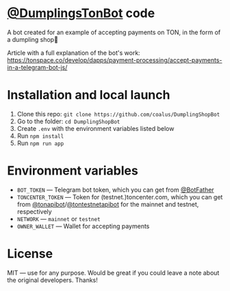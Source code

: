 # [@DumplingsTonBot](https://t.me/DumplingsTonBot) code

A bot created for an example of accepting payments on TON, in the form of a dumpling shop🥟

Article with a full explanation of the bot's work: https://tonspace.co/develop/dapps/payment-processing/accept-payments-in-a-telegram-bot-js/

# Installation and local launch
1. Clone this repo: `git clone https://github.com/coalus/DumplingShopBot`
2. Go to the folder: `cd DumplingShopBot`
3. Create `.env` with the environment variables listed below
4. Run `npm install`
5. Run `npm run app`

# Environment variables
- `BOT_TOKEN` — Telegram bot token, which you can get from [@BotFather](https://t.me/BotFather)
- `TONCENTER_TOKEN` — Token for (testnet.)toncenter.com, which you can get from [@tonapibot](https://t.me/tonapibot)/[@tontestnetapibot](https://t.me/tontestnetapibot) for the mainnet and testnet, respectively
- `NETWORK` — `mainnet` or `testnet`
- `OWNER_WALLET` — Wallet for accepting payments

# License

MIT — use for any purpose. Would be great if you could leave a note about the original developers. Thanks!
